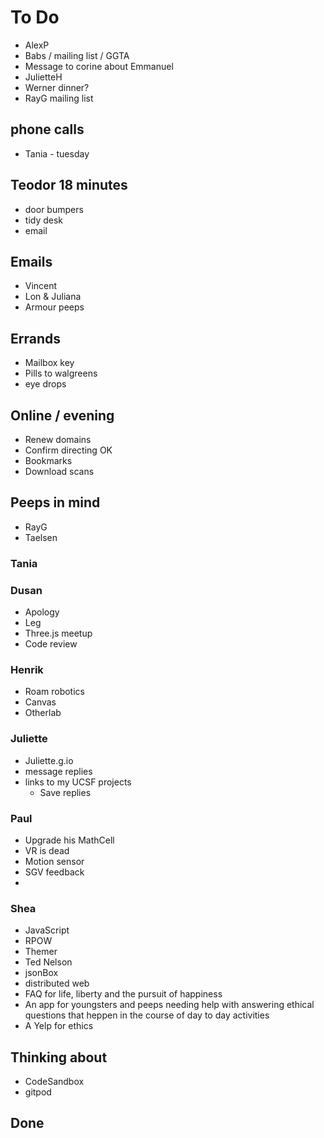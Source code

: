 # To Do


- AlexP
- Babs / mailing list / GGTA
- Message to corine about Emmanuel
- JulietteH
- Werner dinner?
- RayG mailing list

## phone calls

- Tania - tuesday

## Teodor 18 minutes

- door bumpers
- tidy desk
- email

## Emails

- Vincent
- Lon & Juliana
- Armour peeps

## Errands

- Mailbox key
- Pills to walgreens
- eye drops

## Online / evening

- Renew domains
- Confirm directing OK
- Bookmarks
- Download scans

## Peeps in mind

- RayG
- Taelsen

### Tania

### Dusan

- Apology
- Leg
- Three.js meetup
- Code review

### Henrik

- Roam robotics
- Canvas
- Otherlab

### Juliette

- Juliette.g.io
- message replies
- links to my UCSF projects
  - Save replies

### Paul

- Upgrade his MathCell
- VR is dead
- Motion sensor
- SGV feedback
-

### Shea


  - JavaScript
  - RPOW
  - Themer
  - Ted Nelson
  - jsonBox
  - distributed web
  - FAQ for life, liberty and the pursuit of happiness
  - An app for youngsters and peeps needing help with answering ethical questions that heppen in the course of day to day activities
  - A Yelp for ethics

## Thinking about

- CodeSandbox
- gitpod

## Done

